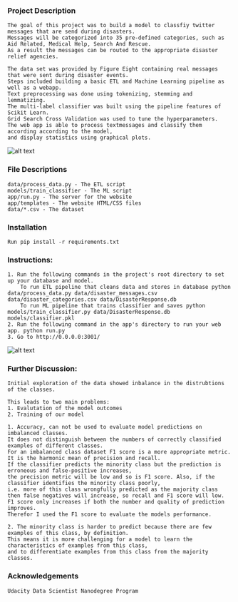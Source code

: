 ### Project Description
    The goal of this project was to build a model to classfiy twitter messages that are send during disasters. 
    Messages will be categorized into 35 pre-defined categories, such as Aid Related, Medical Help, Search And Rescue. 
    As a result the messages can be routed to the appropriate disaster relief agencies.

    The data set was provided by Figure Eight containing real messages that were sent during disaster events. 
    Steps included building a basic ETL and Machine Learning pipeline as well as a webapp. 
    Text preprocessing was done using tokenizing, stemming and lemmatizing. 
    The multi-label classifier was built using the pipeline features of Scikit Learn. 
    Grid Search Cross Validation was used to tune the hyperparameters.
    The web app is able to process textmessages and classify them according according to the model, 
    and display statistics using graphical plots.

![alt text](https://github.com/solanhaben/DisasterPipeline/blob/master/example_dashboard.png "dashboard example")

### File Descriptions
    data/process_data.py - The ETL script
    models/train_classifier - The ML script
    app/run.py - The server for the website
    app/templates - The website HTML/CSS files
    data/*.csv - The dataset

### Installation
    Run pip install -r requirements.txt

### Instructions:
    1. Run the following commands in the project's root directory to set up your database and model.
        To run ETL pipeline that cleans data and stores in database python data/process_data.py data/disaster_messages.csv data/disaster_categories.csv data/DisasterResponse.db
        To run ML pipeline that trains classifier and saves python models/train_classifier.py data/DisasterResponse.db models/classifier.pkl
    2. Run the following command in the app's directory to run your web app. python run.py
    3. Go to http://0.0.0.0:3001/

![alt text](https://github.com/solanhaben/DisasterPipeline/blob/master/example_classification.png "classification example")

### Further Discussion:
    Initial exploration of the data showed inbalance in the distrubtions of the classes. 
    
    This leads to two main problems:
    1. Evalutation of the model outcomes
    2. Training of our model

    1. Accuracy, can not be used to evaluate model predictions on imbalanced classes. 
    It does not distinguish between the numbers of correctly classified examples of different classes. 
    For an imbalanced class dataset F1 score is a more appropriate metric. 
    It is the harmonic mean of precision and recall. 
    If the classifier predicts the minority class but the prediction is erroneous and false-positive increases, 
    the precision metric will be low and so is F1 score. Also, if the classifier identifies the minority class poorly, 
    i.e. more of this class wrongfully predicted as the majority class then false negatives will increase, so recall and F1 score will low. 
    F1 score only increases if both the number and quality of prediction improves. 
    Therefor I used the F1 score to evaluate the models performance. 

    2. The minority class is harder to predict because there are few examples of this class, by definition. 
    This means it is more challenging for a model to learn the characteristics of examples from this class, 
    and to differentiate examples from this class from the majority classes.

### Acknowledgements
    Udacity Data Scientist Nanodegree Program
